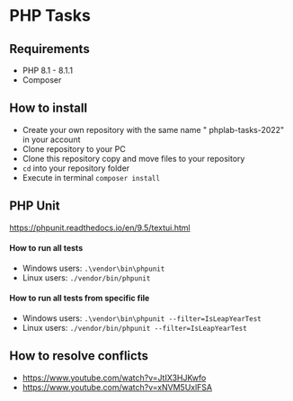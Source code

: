 # PHP Tasks

## Requirements

 * PHP 8.1 - 8.1.1
 * Composer

## How to install
 * Create your own repository with the same name "
   phplab-tasks-2022" in your account
 * Clone repository to your PC
 * Clone this repository copy and move files to your repository
 * `cd` into your repository folder
 * Execute in terminal `composer install`
 
## PHP Unit
https://phpunit.readthedocs.io/en/9.5/textui.html
 
#### How to run all tests
 * Windows users: `.\vendor\bin\phpunit`
 * Linux users: `./vendor/bin/phpunit`
 
#### How to run all tests from specific file
 * Windows users: `.\vendor\bin\phpunit --filter=IsLeapYearTest`
 * Linux users: `./vendor/bin/phpunit --filter=IsLeapYearTest`

## How to resolve conflicts
 * https://www.youtube.com/watch?v=JtIX3HJKwfo
 * https://www.youtube.com/watch?v=xNVM5UxlFSA
